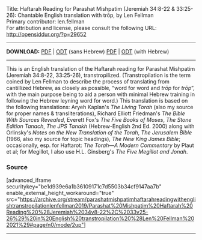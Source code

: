 <html>
<head></head>
<body>
Title: Haftarah Reading for Parashat Mishpatim (Jeremiah 34:8-22 & 33:25-26): Chantable English translation with trōp, by Len Fellman<br />
Primary contributor: len.fellman<br />
For attribution and license, please consult the following URL: <a href="http://opensiddur.org/?p=29652">http://opensiddur.org/?p=29652</a>
<p />
<hr />

<strong>DOWNLOAD:</strong> 
<a href="https://archive.org/download/parashatmishpatimhaftarahreadingwithenglishtranstropilationlenfellman2019/Parashat%20Mishpatim%20Haftarah%20Reading%20%28Jeremiah%2034v8-22%2C%2033v25-26%29%20in%20English%20transtropilation%20%28Len%20Fellman%202021%29%20-%20english%20only.pdf">PDF</a> | <a href="https://archive.org/download/parashatmishpatimhaftarahreadingwithenglishtranstropilationlenfellman2019/Parashat%20Mishpatim%20Haftarah%20Reading%20%28Jeremiah%2034v8-22%2C%2033v25-26%29%20in%20English%20transtropilation%20%28Len%20Fellman%202021%29%20-%20english%20only.odt">ODT</a> (sans Hebrew)
<a href="https://archive.org/download/parashatmishpatimhaftarahreadingwithenglishtranstropilationlenfellman2019/Parashat%20Mishpatim%20Haftarah%20Reading%20%28Jeremiah%2034v8-22%2C%2033v25-26%29%20in%20English%20transtropilation%20%28Len%20Fellman%202021%29.pdf">PDF</a> | <a href="https://archive.org/download/parashatmishpatimhaftarahreadingwithenglishtranstropilationlenfellman2019/Parashat%20Mishpatim%20Haftarah%20Reading%20%28Jeremiah%2034v8-22%2C%2033v25-26%29%20in%20English%20transtropilation%20%28Len%20Fellman%202021%29.odt">ODT</a> (with Hebrew)

<hr />

This is an English translation of the Haftarah reading for Parashat Mishpatim (Jeremiah 34:8-22, 33:25-26), transtropilized. (Transtropilation is the term coined by Len Fellman to describe the process of translating from cantillized Hebrew, as closely as possible, “word for word and <em>trōp</em> for <em>trōp</em>”, with the main purpose being to aid a person with minimal Hebrew training in following the Hebrew leyning word for word.) This translation is based on the following translations: Aryeh Kaplan's <em>The Living Torah</em> (also my source for proper names &amp; transliterations), Richard Elliott Friedman's <em>The Bible With Sources Revealed</em>, Everett Fox's <em>The Five Books of Moses</em>, <em>The Stone Edition Tanach</em>, <em>The JPS Tanakh</em> (Hebrew-English 2nd Ed. 2000) along with Orlinsky's <em>Notes on the New Translation of the Torah</em>, <em>The Jerusalem Bible</em> (1966, also my source for topic headings), <em>The New King James Bible</em>; occasionally, esp. for Haftarot: <em>The Torah—A Modern Commentary</em> by Plaut et al; for Megillot, I also use H.L. Ginsberg's <em>The Five Megillot and Jonah</em>.

<h3>Source</h3>

[advanced_iframe securitykey="be1d939e6a1b36109171c7d5503b34cf9147aa7b" enable_external_height_workaround="true" src="https://archive.org/stream/parashatmishpatimhaftarahreadingwithenglishtranstropilationlenfellman2019/Parashat%20Mishpatim%20Haftarah%20Reading%20%28Jeremiah%2034v8-22%2C%2033v25-26%29%20in%20English%20transtropilation%20%28Len%20Fellman%202021%29#page/n0/mode/2up"]

<hr />

&nbsp;
</body>
</html>
